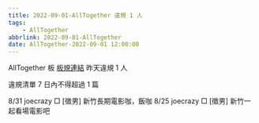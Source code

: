 ```yaml
---
title: 2022-09-01-AllTogether 違規 1 人
tags:
    - AllTogether
abbrlink: 2022-09-01-AllTogether
date: AllTogether-2022-09-01 12:00:00
---
```

AllTogether 板 [板規連結](https://www.ptt.cc/bbs/AllTogether/M.1643211430.A.5FB.html)
昨天違規 1 人
<!-- more -->

違規清單
7 日內不得超過 1 篇

8/31 joecrazy □ [徵男] 新竹長期電影咖，飯咖
8/25 joecrazy □ [徵男]  新竹一起看場電影吧